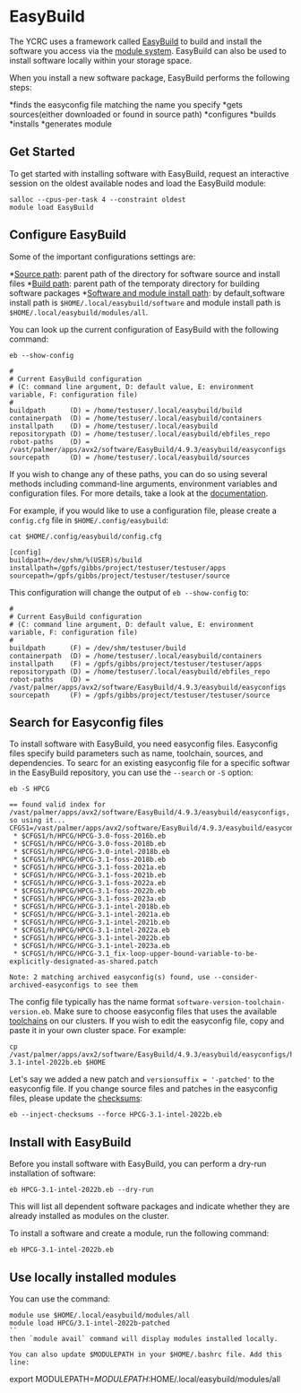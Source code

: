 # EasyBuild

The YCRC uses a framework called [EasyBuild](https://easybuild.readthedocs.io/en/latest/) to build and install the software you access via the [module system](https://docs.ycrc.yale.edu/applications/modules). EasyBuild can also be used to install software locally within your storage space.

When you install a new software package, EasyBuild performs the following steps:

*finds the easyconfig file matching the name you specify 
*gets sources(either downloaded or found in source path)
*configures
*builds
*installs
*generates module
 
## Get Started
To get started with installing software with EasyBuild, request an interactive session on the oldest available nodes and load the EasyBuild module:

```
salloc --cpus-per-task 4 --constraint oldest 
module load EasyBuild
```

## Configure EasyBuild
Some of the important configurations settings are:

*[Source path](https://docs.easybuild.io/configuration/#sourcepath): parent path of the directory for software source and install files
*[Build path](https://docs.easybuild.io/configuration/#buildpath): parent path of the temporaty directory for building software packages
*[Software and module install path](https://docs.easybuild.io/configuration/#installpath): by default,software install path is `$HOME/.local/easybuild/software` and module install path is `$HOME/.local/easybuild/modules/all`. 

You can look up the current configuration of EasyBuild with the following command:
```
eb --show-config

#
# Current EasyBuild configuration
# (C: command line argument, D: default value, E: environment variable, F: configuration file)
#
buildpath      (D) = /home/testuser/.local/easybuild/build
containerpath  (D) = /home/testuser/.local/easybuild/containers
installpath    (D) = /home/testuser/.local/easybuild
repositorypath (D) = /home/testuser/.local/easybuild/ebfiles_repo
robot-paths    (D) = /vast/palmer/apps/avx2/software/EasyBuild/4.9.3/easybuild/easyconfigs
sourcepath     (D) = /home/testuser/.local/easybuild/sources
```
If you wish to change any of these paths, you can do so using several methods including command-line arguments, environment variables and configuration files. For more details, take a look at the [documentation](https://docs.easybuild.io/configuration/). 

For example, if you would like to use a configuration file, please create a `config.cfg` file in `$HOME/.config/easybuild`:
```
cat $HOME/.config/easybuild/config.cfg

[config]
buildpath=/dev/shm/%(USER)s/build
installpath=/gpfs/gibbs/project/testuser/testuser/apps
sourcepath=/gpfs/gibbs/project/testuser/testuser/source

```
This configuration will change the output of `eb --show-config` to:
```
#
# Current EasyBuild configuration
# (C: command line argument, D: default value, E: environment variable, F: configuration file)
#
buildpath      (F) = /dev/shm/testuser/build
containerpath  (D) = /home/testuser/.local/easybuild/containers
installpath    (F) = /gpfs/gibbs/project/testuser/testuser/apps
repositorypath (D) = /home/testuser/.local/easybuild/ebfiles_repo
robot-paths    (D) = /vast/palmer/apps/avx2/software/EasyBuild/4.9.3/easybuild/easyconfigs
sourcepath     (F) = /gpfs/gibbs/project/testuser/testuser/source
```

## Search for Easyconfig files
To install software with EasyBuild, you need easyconfig files. Easyconfig files specify build parameters such as name, toolchain, sources, and dependencies. To searc for an existing easyconfig file for a specific softwar in the EasyBuild repository, you can use the `--search` or `-S` option:

```
eb -S HPCG

== found valid index for /vast/palmer/apps/avx2/software/EasyBuild/4.9.3/easybuild/easyconfigs, so using it...
CFGS1=/vast/palmer/apps/avx2/software/EasyBuild/4.9.3/easybuild/easyconfigs
 * $CFGS1/h/HPCG/HPCG-3.0-foss-2016b.eb
 * $CFGS1/h/HPCG/HPCG-3.0-foss-2018b.eb
 * $CFGS1/h/HPCG/HPCG-3.0-intel-2018b.eb
 * $CFGS1/h/HPCG/HPCG-3.1-foss-2018b.eb
 * $CFGS1/h/HPCG/HPCG-3.1-foss-2021a.eb
 * $CFGS1/h/HPCG/HPCG-3.1-foss-2021b.eb
 * $CFGS1/h/HPCG/HPCG-3.1-foss-2022a.eb
 * $CFGS1/h/HPCG/HPCG-3.1-foss-2022b.eb
 * $CFGS1/h/HPCG/HPCG-3.1-foss-2023a.eb
 * $CFGS1/h/HPCG/HPCG-3.1-intel-2018b.eb
 * $CFGS1/h/HPCG/HPCG-3.1-intel-2021a.eb
 * $CFGS1/h/HPCG/HPCG-3.1-intel-2021b.eb
 * $CFGS1/h/HPCG/HPCG-3.1-intel-2022a.eb
 * $CFGS1/h/HPCG/HPCG-3.1-intel-2022b.eb
 * $CFGS1/h/HPCG/HPCG-3.1-intel-2023a.eb
 * $CFGS1/h/HPCG/HPCG-3.1_fix-loop-upper-bound-variable-to-be-explicitly-designated-as-shared.patch

Note: 2 matching archived easyconfig(s) found, use --consider-archived-easyconfigs to see them

``` 

The config file typically has the name format `software-version-toolchain-version.eb`. Make sure to choose easyconfig files that uses the available [toolchains](https://docs.ycrc.yale.edu/applications/toolchains/) on our clusters. If you wish to edit the easyconfig file, copy and paste it in your own cluster space. For example:

```
cp /vast/palmer/apps/avx2/software/EasyBuild/4.9.3/easybuild/easyconfigs/h/HPCG/HPCG-3.1-intel-2022b.eb $HOME
```

Let's say we added a new patch and `versionsuffix = '-patched'` to the easyconfig file. If you change source files and patches in the easyconfig files, please update the [checksums](https://docs.easybuild.io/writing-easyconfig-files/?h=inject#common_easyconfig_param_sources):

```
eb --inject-checksums --force HPCG-3.1-intel-2022b.eb
```

## Install with EasyBuild
Before you install software with EasyBuild, you can perform a dry-run installation of software:
```
eb HPCG-3.1-intel-2022b.eb --dry-run
```
This will list all dependent software packages and indicate whether they are already installed as modules on the cluster.  

To install a software and create a module, run the following command:
```
eb HPCG-3.1-intel-2022b.eb
```

## Use locally installed modules
You can use the command:
```
module use $HOME/.local/easybuild/modules/all
module load HPCG/3.1-intel-2022b-patched
``
then `module avail` command will display modules installed locally.

You can also update $MODULEPATH in your $HOME/.bashrc file. Add this line:
```
export MODULEPATH=$MODULEPATH:$HOME/.local/easybuild/modules/all
```














